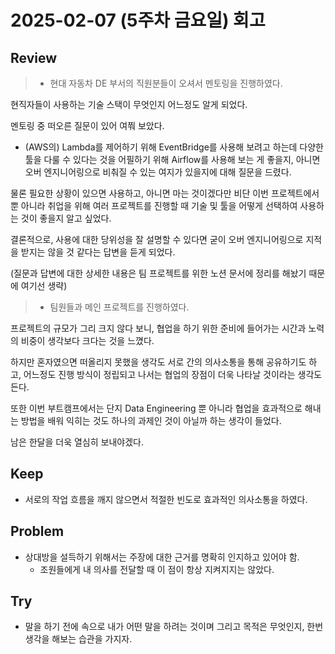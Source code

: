 # 2025-02-07 (5주차 금요일) 회고

## Review

> * 현대 자동차 DE 부서의 직원분들이 오셔서 멘토링을 진행하였다.

현직자들이 사용하는 기술 스택이 무엇인지 어느정도 알게 되었다.

멘토링 중 떠오른 질문이 있어 여쭤 보았다.

* (AWS의) Lambda를 제어하기 위해 EventBridge를 사용해 보려고 하는데
다양한 툴을 다룰 수 있다는 것을 어필하기 위해 Airflow를 사용해 보는 게 좋을지,
아니면 오버 엔지니어링으로 비춰질 수 있는 여지가 있을지에 대해 질문을 드렸다.

물론 필요한 상황이 있으면 사용하고, 아니면 마는 것이겠다만 비단 이번 프로젝트에서 뿐 아니라
취업을 위해 여러 프로젝트를 진행할 때 기술 및 툴을 어떻게 선택하여 사용하는 것이 좋을지 알고 싶었다.

결론적으로, 사용에 대한 당위성을 잘 설명할 수 있다면 굳이 오버 엔지니어링으로 지적을 받지는
않을 것 같다는 답변을 듣게 되었다.

(질문과 답변에 대한 상세한 내용은 팀 프로젝트를 위한 노션 문서에 정리를 해놨기 때문에 여기선 생략)

> * 팀원들과 메인 프로젝트를 진행하였다.

프로젝트의 규모가 그리 크지 않다 보니,
협업을 하기 위한 준비에 들어가는 시간과 노력의 비중이 생각보다 크다는 것을 느꼈다.

하지만 혼자였으면 떠올리지 못했을 생각도 서로 간의 의사소통을 통해 공유하기도 하고,
어느정도 진행 방식이 정립되고 나서는 협업의 장점이 더욱 나타날 것이라는 생각도 든다.

또한 이번 부트캠프에서는 단지 Data Engineering 뿐 아니라
협업을 효과적으로 해내는 방법을 배워 익히는 것도 하나의 과제인 것이 아닐까 하는 생각이 들었다.

남은 한달을 더욱 열심히 보내야겠다.

## Keep

* 서로의 작업 흐름을 깨지 않으면서 적절한 빈도로 효과적인 의사소통을 하였다.

## Problem

* 상대방을 설득하기 위해서는 주장에 대한 근거를 명확히 인지하고 있어야 함.
  * 조원들에게 내 의사를 전달할 때 이 점이 항상 지켜지지는 않았다.

## Try

* 말을 하기 전에 속으로 내가 어떤 말을 하려는 것이며 그리고 목적은 무엇인지, 한번 생각을 해보는 습관을 가지자.